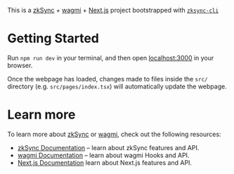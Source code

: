 This is a [zkSync](https://zksync.io) + [wagmi](https://wagmi.sh) + [Next.js](https://nextjs.org) project bootstrapped with [`zksync-cli`](https://github.com/matter-labs/zksync-cli)

# Getting Started

Run `npm run dev` in your terminal, and then open [localhost:3000](http://localhost:3000) in your browser.

Once the webpage has loaded, changes made to files inside the `src/` directory (e.g. `src/pages/index.tsx`) will automatically update the webpage.

# Learn more

To learn more about [zkSync](https://zksync.io) or [wagmi](https://wagmi.sh), check out the following resources:

- [zkSync Documentation](https://era.zksync.io/docs/dev) – learn about zkSync features and API.
- [wagmi Documentation](https://wagmi.sh) – learn about wagmi Hooks and API.
- [Next.js Documentation](https://nextjs.org/docs) learn about Next.js features and API.
